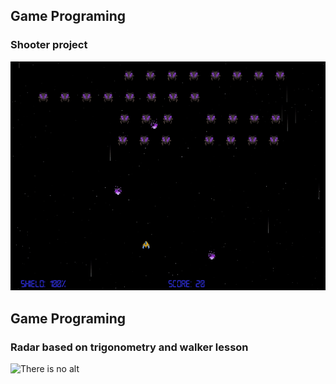 ## Game Programing
### Shooter project
<img src="shooter.gif" alt="There is no alt">


## Game Programing
### Radar based on trigonometry and walker lesson
<img src="radar.gif" alt="There is no alt">
